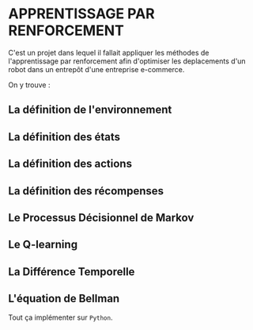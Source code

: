 # APPRENTISSAGE PAR RENFORCEMENT

C'est un projet dans lequel il fallait appliquer les méthodes de l'apprentissage par renforcement afin d'optimiser les deplacements d'un robot dans un entrepôt d'une entreprise e-commerce.

On y trouve :

## La définition de l'environnement

## La définition des états

## La définition des actions

## La définition des récompenses

## Le Processus Décisionnel de Markov

## Le Q-learning

## La Différence Temporelle

## L'équation de Bellman

Tout ça implémenter sur `Python`.



